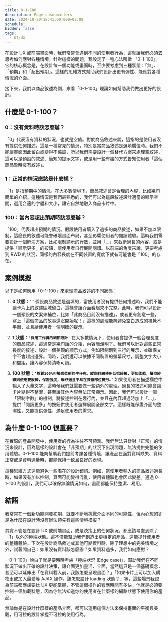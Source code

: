 ```yaml
---
title: 0-1-100
description: Edge case matters
date: 2024-10-20T18:41:00.000+08:00
schedule:
hidden: false
tags:
  - UI/UX
---
```



在設計 UX 或前端畫面時，我們常常會遇到不同的使用者行為，這就讓我們必須去思考如何應對各種情境。針對這樣的問題，我設定了一種心法叫做 「0-1-100」。它的核心概念是，在設計每一個功能或畫面時，至少要考慮到三種狀態：「無」、「預期」和「超出預期」。這樣的思維方式幫助我們設計出更有彈性、能應對各種情況的介面。

接下來，我們以商品敘述為例，來看「0-1-100」理論如何幫助我們做出更好的設計。


## 什麼是 0-1-100？

### 0：沒有資料時該怎麼辦？

「0」代表沒有資料的狀況，也就是空值。對於商品敘述來說，這指的是使用者沒有提供任何描述。這是一種常見的情況，特別是當商品敘述是選填欄位時。我們不能讓畫面因此留白或變得不協調，所以我們需要設計一個替代方案來處理空敘述，這可以是預設的敘述、簡短的提示文字，或是用一些有趣的方式告知使用者「這個商品暫時沒有敘述」。

### 1：正常的情況應該是什麼樣？

「1」是指預期中的情況。在大多數情境下，商品敘述會是合理的內容，比如幾句簡單的介紹。這種情況是我們最熟悉的，我們可以為這段敘述設計適當的顯示空間，選用合適的字體和大小，讓它自然地融入商品卡片中。

### 100：當內容超出預期時該怎麼辦？

「100」代表超出預期的情況。假設使用者填入了過多的商品敘述，如果不加以限制，這麼長的敘述可能會破壞畫面布局，甚至影響使用者的閱讀體驗。這時我們需要設計一個解決方案，比如限制顯示的行數，並用「...」來截斷過長的內容，或是提供「顯示更多」的按鈕，讓使用者自行展開閱讀。以前端的角度來說，更要考慮到 RWD 的狀況，同樣的內容長度在不同裝置的寬度下就有可能會是「100」的存在。


## 案例模擬

以下是如何應用「0-1-100」來處理商品敘述的不同狀態：

1. **0 狀態：`’’`**
    假設商品敘述是選填的，當使用者沒有提供任何描述時，我們不能讓卡片上的敘述區域留白，這樣會讓介面看起來不完整。此時，我們可以設計一個預設的文案來補位，比如「此商品目前沒有描述」，或者更有創意一些，寫上「這個商品的故事還沒開始呢！」這樣的處理能夠避免空白造成的視覺不平衡，並且給使用者一個明確的提示。

2. **1 狀態：`'採用工作褲的細節設計'`**
    在大多數情況下，使用者會提供一個合理長度的商品敘述，這通常是幾句話的介紹，內容簡潔明了。我們可以針對這些正常長度的敘述，設計一個美觀的顯示方式，例如限制兩到三行的展示，並確保文字不會超出邊界。同時，我們還可以依據不同裝置的螢幕尺寸，調整文字大小和間距，讓內容保持清晰可讀。

3. **100 狀態：`'棉質100%但觸感柔軟的牛仔布。縱向紗線使用低捻紗線，更加柔軟，橫向紗線則使用雙股線，保證強度，既舒適且不易在膝蓋部位變形。’`**
    如果使用者在描述欄位中輸入了大量文字，這時候我們就需要做一些額外的處理。過長的敘述可能會讓卡片變得不整潔，甚至讓其他內容無法正常顯示。因此，我們可以設計一個「限制字數」的機制，將敘述控制在幾行內，並且在內容超過時加上「...」，提供「閱讀更多」的按鈕供使用者選擇展開全部文字。這樣既能保證介面的整潔性，又能提供彈性，滿足使用者的需求。


## 為什麼 0-1-100 很重要？

在實際的產品開發中，使用者的行為往往不可預測。我們無法只針對「正常」的情況來設計，因為這樣的設計會在「非預期」的狀況下出現問題，無法提供完整的使用體驗。0-1-100 能夠幫助我們提前考慮各種情境，讓產品在面對資料缺失、資料正常或是資料過量時，都能保持一致且良好的表現。

這種思維方式還能避免一些潛在的設計錯誤。例如，當使用者輸入的商品敘述過長時，如果沒有加以控制，頁面可能變得混亂，使用者體驗也會因此變差。通過 0-1-100 的設計，我們可以確保無論情況如何，畫面都能保持整潔、易用。


## 結語

我常常在一個新功能開發初期，就要不斷地挑戰介面不同的可能性，但內心想的卻是為什麼在設計時沒有辦法預先有這些情境模擬？

其實不管是在設計 UX 或前端畫面，或是決策上的任何狀況，都應該考慮到除了「1」以外的極端狀態。這不僅能幫助我們創造出更穩定的產品，還能提升使用者的整體體驗。下次在設計商品敘述或其他可變資料時，除了理想中的完美情境之外，試著問自己：如果沒有資料該怎麼辦？如果資料過多，我們如何應對？

「0-1-100」說白了就是要時時考慮「極端狀況 (Edge case)」，幫助我們在不同狀況下做出正確的設計決策，讓介面更加靈活、全面，當然這只是一個基礎概念，甚至可以延伸出「在資料載入前，我該怎麼呈現畫面？」「如果卡片上可以加入購物車或加入最愛等 AJAX 操作，該怎麼設計 loading 狀態？」等，這些場景我認為前端都應該要比 UX 更能掌握，不管這個操作的響應時間有多快，他就是必須要控制一個加載狀態，因為你無法知道你的使用者在什麼樣的網路狀態下使用你的產品。

無論你是在設計什麼樣的產品介面，都可以運用這個方法來保持畫面的平衡與美觀，用可控的設計掌握不可控的使用行為。
